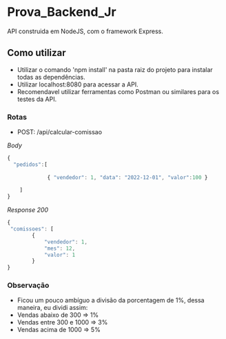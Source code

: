 # Prova_Backend_Jr

API construida em NodeJS, com o framework Express.

## Como utilizar

- Utilizar o comando 'npm install' na pasta raiz do projeto para instalar todas as dependências.
- Utilizar localhost:8080 para acessar a API.
- Recomendavel utilizar ferramentas como Postman ou similares para os testes da API.

### Rotas

- POST: /api/calcular-comissao

_Body_

```javascript
{
  "pedidos":[
         
             { "vendedor": 1, "data": "2022-12-01", "valor":100 }
         
    ]
}

```

_Response 200_

```javascript
{
 "comissoes": [
        {
            "vendedor": 1,
            "mes": 12,
            "valor": 1
        }
}

```

### Observação

- Ficou um pouco ambíguo a divisão da porcentagem de 1%, dessa maneira, eu dividi assim:
- Vendas abaixo de 300 => 1%
- Vendas entre 300 e 1000 => 3%
- Vendas acima de 1000 => 5%
